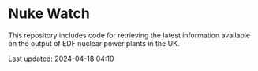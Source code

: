 # Nuke Watch

This repository includes code for retrieving the latest information available on the output of EDF nuclear power plants in the UK.

Last updated: 2024-04-18 04:10